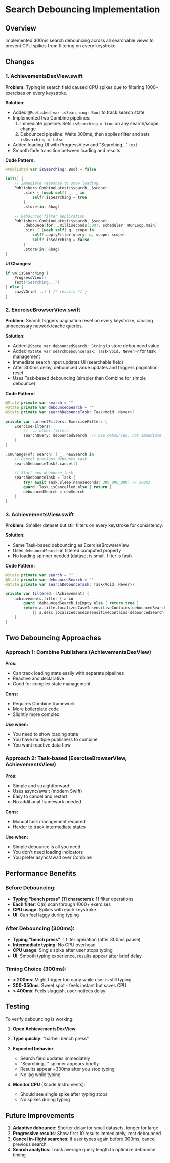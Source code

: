 # Search Debouncing Implementation

## Overview
Implemented 300ms search debouncing across all searchable views to prevent CPU spikes from filtering on every keystroke.

## Changes

### 1. AchievementsDexView.swift
**Problem:** Typing in search field caused CPU spikes due to filtering 1000+ exercises on every keystroke.

**Solution:**
- Added `@Published var isSearching: Bool` to track search state
- Implemented two Combine pipelines:
  1. Immediate pipeline: Sets `isSearching = true` on any search/scope change
  2. Debounced pipeline: Waits 300ms, then applies filter and sets `isSearching = false`
- Added loading UI with ProgressView and "Searching..." text
- Smooth fade transition between loading and results

**Code Pattern:**
```swift
@Published var isSearching: Bool = false

init() {
    // Immediate response to show loading
    Publishers.CombineLatest($search, $scope)
        .sink { [weak self] _, _ in
            self?.isSearching = true
        }
        .store(in: &bag)

    // Debounced filter application
    Publishers.CombineLatest($search, $scope)
        .debounce(for: .milliseconds(300), scheduler: RunLoop.main)
        .sink { [weak self] q, scope in
            self?.applyFilter(query: q, scope: scope)
            self?.isSearching = false
        }
        .store(in: &bag)
}
```

**UI Changes:**
```swift
if vm.isSearching {
    ProgressView()
    Text("Searching...")
} else {
    LazyVGrid(...) { /* results */ }
}
```

### 2. ExerciseBrowserView.swift
**Problem:** Search triggers pagination reset on every keystroke, causing unnecessary network/cache queries.

**Solution:**
- Added `@State var debouncedSearch: String` to store debounced value
- Added `@State var searchDebounceTask: Task<Void, Never>?` for task management
- Immediate search input updates UI (searchable field)
- After 300ms delay, debounced value updates and triggers pagination reset
- Uses Task-based debouncing (simpler than Combine for simple debounce)

**Code Pattern:**
```swift
@State private var search = ""
@State private var debouncedSearch = ""
@State private var searchDebounceTask: Task<Void, Never>?

private var currentFilters: ExerciseFilters {
    ExerciseFilters(
        // ... other filters
        searchQuery: debouncedSearch  // Use debounced, not immediate
    )
}

.onChange(of: search) { _, newSearch in
    // Cancel previous debounce task
    searchDebounceTask?.cancel()

    // Start new debounce task
    searchDebounceTask = Task {
        try? await Task.sleep(nanoseconds: 300_000_000) // 300ms
        guard !Task.isCancelled else { return }
        debouncedSearch = newSearch
    }
}
```

### 3. AchievementsView.swift
**Problem:** Smaller dataset but still filters on every keystroke for consistency.

**Solution:**
- Same Task-based debouncing as ExerciseBrowserView
- Uses `debouncedSearch` in filtered computed property
- No loading spinner needed (dataset is small, filter is fast)

**Code Pattern:**
```swift
@State private var search = ""
@State private var debouncedSearch = ""
@State private var searchDebounceTask: Task<Void, Never>?

private var filtered: [Achievement] {
    achievements.filter { a in
        guard !debouncedSearch.isEmpty else { return true }
        return a.title.localizedCaseInsensitiveContains(debouncedSearch)
            || a.desc.localizedCaseInsensitiveContains(debouncedSearch)
    }
}
```

## Two Debouncing Approaches

### Approach 1: Combine Publishers (AchievementsDexView)
**Pros:**
- Can track loading state easily with separate pipelines
- Reactive and declarative
- Good for complex state management

**Cons:**
- Requires Combine framework
- More boilerplate code
- Slightly more complex

**Use when:**
- You need to show loading state
- You have multiple publishers to combine
- You want reactive data flow

### Approach 2: Task-based (ExerciseBrowserView, AchievementsView)
**Pros:**
- Simple and straightforward
- Uses async/await (modern Swift)
- Easy to cancel and restart
- No additional framework needed

**Cons:**
- Manual task management required
- Harder to track intermediate states

**Use when:**
- Simple debounce is all you need
- You don't need loading indicators
- You prefer async/await over Combine

## Performance Benefits

### Before Debouncing:
- **Typing "bench press" (11 characters)**: 11 filter operations
- **Each filter**: O(n) scan through 1000+ exercises
- **CPU usage**: Spikes with each keystroke
- **UI**: Can feel laggy during typing

### After Debouncing (300ms):
- **Typing "bench press"**: 1 filter operation (after 300ms pause)
- **Intermediate typing**: No CPU overhead
- **CPU usage**: Single spike after user stops typing
- **UI**: Smooth typing experience, results appear after brief delay

### Timing Choice (300ms):
- **< 200ms**: Might trigger too early while user is still typing
- **200-350ms**: Sweet spot - feels instant but saves CPU
- **> 400ms**: Feels sluggish, user notices delay

## Testing

To verify debouncing is working:

1. **Open AchievementsDexView**
2. **Type quickly**: "barbell bench press"
3. **Expected behavior**:
   - Search field updates immediately
   - "Searching..." spinner appears briefly
   - Results appear ~300ms after you stop typing
   - No lag while typing

4. **Monitor CPU** (Xcode Instruments):
   - Should see single spike after typing stops
   - No spikes during typing

## Future Improvements

1. **Adaptive debounce**: Shorter delay for small datasets, longer for large
2. **Progressive results**: Show first 10 results immediately, rest debounced
3. **Cancel in-flight searches**: If user types again before 300ms, cancel previous search
4. **Search analytics**: Track average query length to optimize debounce timing
